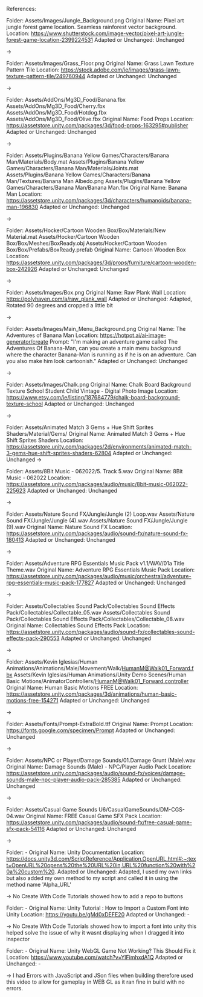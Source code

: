 References:

Folder: Assets/Images/Jungle_Background.png
Original Name: Pixel art jungle forest game location. Seamless rainforest vector background.
Location: https://www.shutterstock.com/image-vector/pixel-art-jungle-forest-game-location-2399224531
Adapted or Unchanged: Unchanged

->

Folder: Assets/Images/Grass_Floor.png
Original Name: Grass Lawn Texture Pattern Tile 
Location: https://stock.adobe.com/ie/images/grass-lawn-texture-pattern-tile/249760944
Adapted or Unchanged: Unchanged

->

Folder: 
Assets/AddOns/Mg3D_Food/Banana.fbx
Assets/AddOns/Mg3D_Food/Cherry.fbx
Assets/AddOns/Mg3D_Food/Hotdog.fbx
Assets/AddOns/Mg3D_Food/Olive.fbx
Original Name: Food Props
Location: https://assetstore.unity.com/packages/3d/food-props-163295#publisher
Adapted or Unchanged: Unchanged

->

Folder: 
Assets/Plugins/Banana Yellow Games/Characters/Banana Man/Materials/Body.mat
Assets/Plugins/Banana Yellow Games/Characters/Banana Man/Materials/Joints.mat
Assets/Plugins/Banana Yellow Games/Characters/Banana Man/Textures/Banana Man Albedo.png
Assets/Plugins/Banana Yellow Games/Characters/Banana Man/Banana Man.fbx
Original Name: Banana Man
Location: https://assetstore.unity.com/packages/3d/characters/humanoids/banana-man-196830
Adapted or Unchanged: Unchanged

->

Folder:
Assets/Hocker/Cartoon Wooden Box/Box/Materials/New Material.mat
Assets/Hocker/Cartoon Wooden Box/Box/Meshes/BoxReady.obj
Assets/Hocker/Cartoon Wooden Box/Box/Prefabs/BoxReady.prefab
Original Name: Cartoon Wooden Box
Location: https://assetstore.unity.com/packages/3d/props/furniture/cartoon-wooden-box-242926
Adapted or Unchanged: Unchanged

->

Folder: Assets/Images/Box.png
Original Name: Raw Plank Wall
Location: https://polyhaven.com/a/raw_plank_wall
Adapted or Unchanged: Adapted, Rotated 90 degrees and cropped a little bit

->

Folder: Assets/Images/Main_Menu_Background.png
Original Name: The Adventures of Banana Man
Location: https://hotpot.ai/ai-image-generator/create
Prompt: "I'm making an adventure game called The Adventures Of Banana-Man, can you create a main menu background where the character Banana-Man is running as if he is on an adventure. Can you also make him look cartoonish."
Adapted or Unchanged: Unchanged

->

Folder: Assets/Images/Chalk.png
Original Name: Chalk Board Background Texture School Student Child Vintage - Digital Photo Image
Location: https://www.etsy.com/ie/listing/187684779/chalk-board-background-texture-school
Adapted or Unchanged: Unchanged

->

Folder: Assets/Animated Match 3 Gems + Hue Shift Sprites Shaders/Material/Gems/
Original Name: Animated Match 3 Gems + Hue Shift Sprites Shaders
Location: https://assetstore.unity.com/packages/2d/environments/animated-match-3-gems-hue-shift-sprites-shaders-62804
Adapted or Unchanged: Unchanged
->

Folder: Assets/8Bit Music - 062022/5. Track 5.wav
Original Name: 8Bit Music - 062022
Location: https://assetstore.unity.com/packages/audio/music/8bit-music-062022-225623
Adapted or Unchanged: Unchanged

->

Folder: 
Assets/Nature Sound FX/Jungle/Jungle (2) Loop.wav
Assets/Nature Sound FX/Jungle/Jungle (4).wav
Assets/Nature Sound FX/Jungle/Jungle (9).wav
Original Name: Nature Sound FX
Location: https://assetstore.unity.com/packages/audio/sound-fx/nature-sound-fx-180413
Adapted or Unchanged: Unchanged

->

Folder: Assets/Adventure RPG Essentials Music Pack v1.1/WAV/01a Title Theme.wav
Original Name: Adventure RPG Essentials Music Pack
Location: https://assetstore.unity.com/packages/audio/music/orchestral/adventure-rpg-essentials-music-pack-177827
Adapted or Unchanged: Unchanged

->

Folder: 
Assets/Collectables Sound Pack/Collectables Sound Effects Pack/Collectables/Collectable_05.wav
Assets/Collectables Sound Pack/Collectables Sound Effects Pack/Collectables/Collectable_08.wav
Original Name: Collectables Sound Effects Pack
Location: https://assetstore.unity.com/packages/audio/sound-fx/collectables-sound-effects-pack-290553
Adapted or Unchanged: Unchanged

->

Folder: 
Assets/Kevin Iglesias/Human Animations/Animations/Male/Movement/Walk/HumanM@Walk01_Forward.fbx
Assets/Kevin Iglesias/Human Animations/Unity Demo Scenes/Human Basic Motions/AnimatorControllers/HumanM@Walk01_Forward.controller
Original Name: Human Basic Motions FREE
Location: https://assetstore.unity.com/packages/3d/animations/human-basic-motions-free-154271
Adapted or Unchanged: Unchanged

->

Folder: Assets/Fonts/Prompt-ExtraBold.ttf
Original Name: Prompt
Location: https://fonts.google.com/specimen/Prompt
Adapted or Unchanged: Unchanged

->

Folder: Assets/NPC or Player/Damage Sounds/01.Damage Grunt (Male).wav
Original Name: Damage Sounds (Male) - NPC/Player Audio Pack
Location: https://assetstore.unity.com/packages/audio/sound-fx/voices/damage-sounds-male-npc-player-audio-pack-285385
Adapted or Unchanged: Unchanged

->

Folder: Assets/Casual Game Sounds U6/CasualGameSounds/DM-CGS-04.wav
Original Name: FREE Casual Game SFX Pack
Location: https://assetstore.unity.com/packages/audio/sound-fx/free-casual-game-sfx-pack-54116
Adapted or Unchanged: Unchanged

->

Folder: -
Original Name: Unity Documentation
Location: https://docs.unity3d.com/ScriptReference/Application.OpenURL.html#:~:text=OpenURL%20opens%20the%20URL%20in,URL%20function%20with%20a%20custom%20.
Adapted or Unchanged: Adapted, I used my own links but also added my own method to my script and called it in using the method name 'Alpha_URL'

-> No Create With Code Tutorials showed how to add a repo to buttons

Folder: -
Original Name: Unity Tutorial : How to Import a Custom Font into Unity
Location: https://youtu.be/gMd0xDEFE20
Adapted or Unchanged: -

-> No Create With Code Tutorials showed how to import a font into unity this helped solve the issue of why it wasnt displaying when I dragged it into inspector

Folder: - 
Original Name: Unity WebGL Game Not Working? This Should Fix it
Location: https://www.youtube.com/watch?v=YlFimhxdA1Q
Adapted or Unchanged: -

-> I had Errors with JavaScript and JSon files when building therefore used this video to allow for gameplay in WEB GL as it ran fine in build with no errors.
